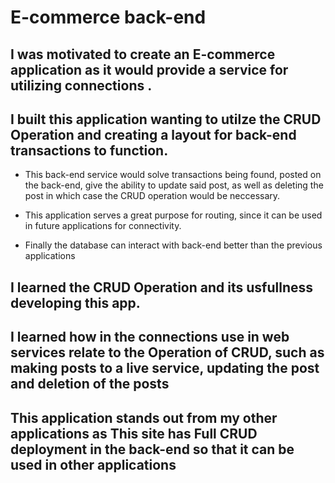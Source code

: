 # E-commerce back-end

## I was motivated to create an E-commerce application as it would provide a service for utilizing connections .

## I built this application wanting to utilze the CRUD Operation and creating a layout for back-end transactions to function. 

* This back-end service would solve transactions being found, posted on the back-end, give the ability to update said post, as well as deleting the post in which case the CRUD operation would be neccessary.

* This application serves a great purpose for routing, since it can be used in future applications for connectivity.

* Finally the database can interact with back-end better than the previous applications

## I learned the CRUD Operation and its  usfullness developing this app.

## I learned how in the connections use in web services relate to the Operation of CRUD, such as making posts to a live service, updating the post and deletion of the posts

## This application stands out from my other applications as This site has Full CRUD deployment in the back-end so that it can be used in other applications